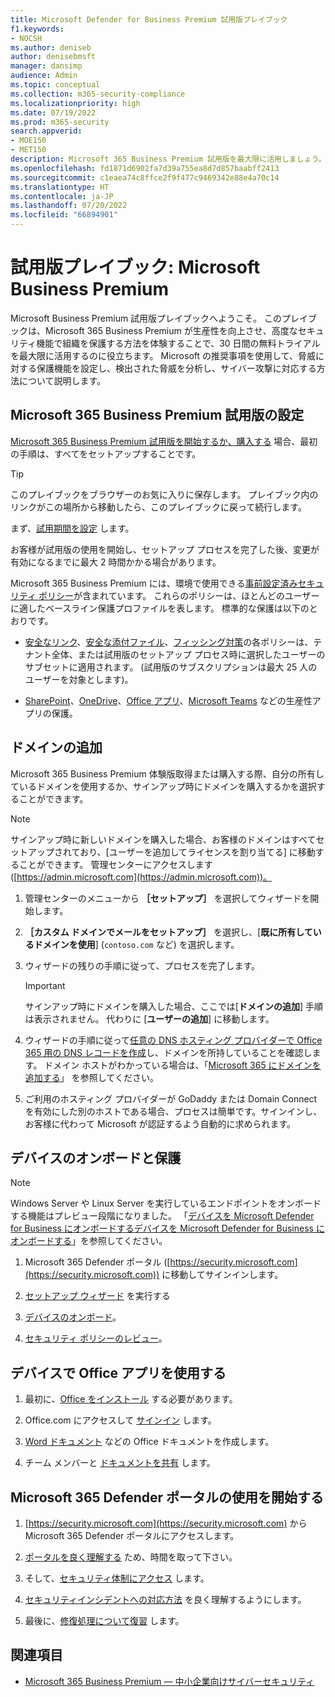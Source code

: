 ```yaml
---
title: Microsoft Defender for Business Premium 試用版プレイブック
f1.keywords:
- NOCSH
ms.author: deniseb
author: denisebmsft
manager: dansimp
audience: Admin
ms.topic: conceptual
ms.collection: m365-security-compliance
ms.localizationpriority: high
ms.date: 07/19/2022
ms.prod: m365-security
search.appverid:
- MOE150
- MET150
description: Microsoft 365 Business Premium 試用版を最大限に活用しましょう。 生産性とセキュリティに関する主要な機能を試してみてください。
ms.openlocfilehash: fd1871d6902fa7d39a755ea8d7d857baabff2413
ms.sourcegitcommit: c1eaea74c8ffce2f9f477c9469342e88e4a70c14
ms.translationtype: HT
ms.contentlocale: ja-JP
ms.lasthandoff: 07/20/2022
ms.locfileid: "66894901"
---
```

# <a name="trial-playbook-microsoft-business-premium"></a>試用版プレイブック: Microsoft Business Premium

Microsoft Business Premium 試用版プレイブックへようこそ。 このプレイブックは、Microsoft 365 Business Premium が生産性を向上させ、高度なセキュリティ機能で組織を保護する方法を体験することで、30 日間の無料トライアルを最大限に活用するのに役立ちます。 Microsoft の推奨事項を使用して、脅威に対する保護機能を設定し、検出された脅威を分析し、サイバー攻撃に対応する方法について説明します。

## <a name="set-up-the-microsoft-365-business-premium-trial"></a>Microsoft 365 Business Premium 試用版の設定

[Microsoft 365 Business Premium 試用版を開始するか、購入する](get-microsoft-365-business-premium.md) 場合、最初の手順は、すべてをセットアップすることです。

> [!TIP]
> このプレイブックをブラウザーのお気に入りに保存します。 プレイブック内のリンクがこの場所から移動したら、このプレイブックに戻って続行します。

まず、[試用期間を設定](../business-premium/m365bp-setup.md) します。

お客様が試用版の使用を開始し、セットアップ プロセスを完了した後、変更が有効になるまでに最大 2 時間かかる場合があります。

Microsoft 365 Business Premium には、環境で使用できる[事前設定済みセキュリティ ポリシー](/security/office-365-security/preset-security-policies.md)が含まれています。 これらのポリシーは、ほとんどのユーザーに適したベースライン保護プロファイルを表します。 標準的な保護は以下のとおりです。

- [安全なリンク](../security/office-365-security/safe-links.md)、[安全な添付ファイル](../security/office-365-security/safe-attachments.md)、[フィッシング対策](../security/office-365-security/anti-phishing-protection.md)の各ポリシーは、テナント全体、または試用版のセットアップ プロセス時に選択したユーザーのサブセットに適用されます。 (試用版のサブスクリプションは最大 25 人のユーザーを対象とします)。

- [SharePoint](/sharepoint/introduction)、[OneDrive](/onedrive/one-drive-quickstart-small-business)、[Office アプリ](/deployoffice/about-microsoft-365-apps)、[Microsoft Teams](/microsoftteams/teams-overview) などの生産性アプリの保護。

## <a name="add-a-domain"></a>ドメインの追加

Microsoft 365 Business Premium 体験版取得または購入する際、自分の所有しているドメインを使用するか、サインアップ時にドメインを購入するかを選択することができます。

> [!NOTE]
> サインアップ時に新しいドメインを購入した場合、お客様のドメインはすべてセットアップされており、[ユーザーを追加してライセンスを割り当てる] に移動することができます。 管理センターにアクセスします ([https://admin.microsoft.com](https://admin.microsoft.com))。

1. 管理センターのメニューから **［セットアップ］** を選択してウィザードを開始します。

2. **［カスタム ドメインでメールをセットアップ］** を選択し、[**既に所有しているドメインを使用**] (`contoso.com` など) を選択します。

3. ウィザードの残りの手順に従って、プロセスを完了します。

   > [!Important]
   > サインアップ時にドメインを購入した場合、ここでは[**ドメインの追加**] 手順は表示されません。 代わりに [**ユーザーの追加**] に移動します。

4. ウィザードの手順に従って[任意の DNS ホスティング プロバイダーで Office 365 用の DNS レコードを作成](/microsoft-365/admin/get-help-with-domains/create-dns-records-at-any-dns-hosting-provider)し、ドメインを所持していることを確認します。 ドメイン ホストがわかっている場合は、「[Microsoft 365 にドメインを追加する](/microsoft-365/admin/setup/add-domain)」 を参照してください。

5. ご利用のホスティング プロバイダーが GoDaddy または Domain Connect を有効にした別のホストである場合、プロセスは簡単です。サインインし、お客様に代わって Microsoft が認証するよう自動的に求められます。

## <a name="onboard-and-protect-devices"></a>デバイスのオンボードと保護

> [!NOTE]
> Windows Server や Linux Server を実行しているエンドポイントをオンボードする機能はプレビュー段階になりました。 「[デバイスを Microsoft Defender for Business にオンボードするデバイスを Microsoft Defender for Business にオンボードする](../security/defender-business/mdb-onboard-devices.md)」を参照してください。

1. Microsoft 365 Defender ポータル ([https://security.microsoft.com](https://security.microsoft.com)) に移動してサインインします。

2. [セットアップ ウィザード](../security/defender-business/mdb-use-wizard.md) を実行する

3. [デバイスのオンボード](../security/defender-business/mdb-onboard-devices.md)。

4. [セキュリティ ポリシーのレビュー](../security/defender-business/mdb-configure-security-settings.md)。

## <a name="use-office-apps-on-devices"></a>デバイスで Office アプリを使用する

1. 最初に、[Office をインストール](m365bp-install-office-apps.md) する必要があります。

2. Office.com にアクセスして [サインイン](https://support.microsoft.com/office/get-started-at-office-com-91a4ec74-67fe-4a84-a268-f6bdf3da1804) します。

3. [Word ドキュメント](https://support.microsoft.com/office/basic-tasks-in-word-87b3243c-b0bf-4a29-82aa-09a681999fdc) などの Office ドキュメントを作成します。

4. チーム メンバーと [ドキュメントを共有](https://support.microsoft.com/office/share-your-documents-651e1cb9-9a51-46dc-8d32-bdb7d928eedd) します。

## <a name="start-using-the-microsoft-365-defender-portal"></a>Microsoft 365 Defender ポータルの使用を開始する 

1. [https://security.microsoft.com](https://security.microsoft.com) から Microsoft 365 Defender ポータルにアクセスします。

2. [ポータルを良く理解する](../security/defender-business/mdb-get-started.md) ため、時間を取って下さい。

3. そして、[セキュリティ体制にアクセス](../security/defender/microsoft-secure-score.md) します。

4. [セキュリティインシデントへの対応方法](../security/defender-business/mdb-respond-mitigate-threats.md) を良く理解するようにします。

5. 最後に、[修復処理について復習](../security/defender-business/mdb-review-remediation-actions.md) します。

## <a name="see-also"></a>関連項目

- [Microsoft 365 Business Premium &mdash; 中小企業向けサイバーセキュリティ](index.md)